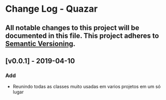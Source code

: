 # Change Log - Quazar
All notable changes to this project will be documented in this file.
This project adheres to [Semantic Versioning](http://semver.org/).
----

## [v0.0.1] - 2019-04-10

### Add
- Reunindo todas as classes muito usadas em varios projetos em um só lugar 

